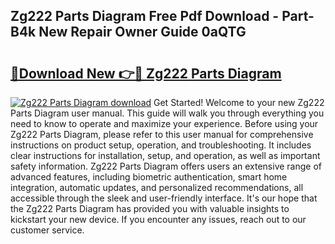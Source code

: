 ## Zg222 Parts Diagram Free Pdf Download - Part-B4k New Repair Owner Guide 0aQTG

# <h2><a href="http://dfhpen.blite.top/?on=Zg222+Parts+Diagram">🔗Download New 👉🔴 Zg222 Parts Diagram</a></h2>

[![Zg222 Parts Diagram download](https://i.imgur.com/lujVjoI.png)](http://dfhpen.blite.top/?on=Zg222+Parts+Diagram)
Get Started! Welcome to your new Zg222 Parts Diagram user manual. This guide will walk you through everything you need to know to operate and maximize your experience. Before using your Zg222 Parts Diagram, please refer to this user manual for comprehensive instructions on product setup, operation, and troubleshooting. It includes clear instructions for installation, setup, and operation, as well as important safety information. Zg222 Parts Diagram offers users an extensive range of advanced features, including biometric authentication, smart home integration, automatic updates, and personalized recommendations, all accessible through the sleek and user-friendly interface. It's our hope that the Zg222 Parts Diagram has provided you with valuable insights to kickstart your new device. If you encounter any issues, reach out to our customer service.
